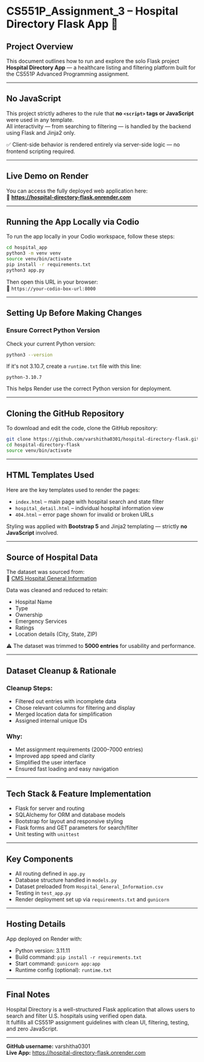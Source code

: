 # CS551P_Assignment_3 – Hospital Directory Flask App 🏥

## Project Overview

This document outlines how to run and explore the solo Flask project **Hospital Directory App** — a healthcare listing and filtering platform built for the CS551P Advanced Programming assignment.

---

## No JavaScript

This project strictly adheres to the rule that **no `<script>` tags or JavaScript** were used in any template.  
All interactivity — from searching to filtering — is handled by the backend using Flask and Jinja2 only.

✅ Client-side behavior is rendered entirely via server-side logic — no frontend scripting required.

---

## Live Demo on Render

You can access the fully deployed web application here:  
🔗 **https://hospital-directory-flask.onrender.com**

---

## Running the App Locally via Codio

To run the app locally in your Codio workspace, follow these steps:

```bash
cd hospital_app
python3 -m venv venv
source venv/bin/activate
pip install -r requirements.txt
python3 app.py
```

Then open this URL in your browser:  
🔗 `https://your-codio-box-url:8000`

---

## Setting Up Before Making Changes

### Ensure Correct Python Version

Check your current Python version:

```bash
python3 --version
```

If it's not 3.10.7, create a `runtime.txt` file with this line:

```
python-3.10.7
```

This helps Render use the correct Python version for deployment.

---

## Cloning the GitHub Repository

To download and edit the code, clone the GitHub repository:

```bash
git clone https://github.com/varshitha0301/hospital-directory-flask.git
cd hospital-directory-flask
source venv/bin/activate
```

---

## HTML Templates Used

Here are the key templates used to render the pages:

- `index.html` – main page with hospital search and state filter  
- `hospital_detail.html` – individual hospital information view  
- `404.html` – error page shown for invalid or broken URLs  

Styling was applied with **Bootstrap 5** and Jinja2 templating — strictly **no JavaScript** involved.

---

## Source of Hospital Data

The dataset was sourced from:  
📍 [CMS Hospital General Information](https://data.cms.gov/provider-data/dataset/xubh-q36u)

Data was cleaned and reduced to retain:

- Hospital Name  
- Type  
- Ownership  
- Emergency Services  
- Ratings  
- Location details (City, State, ZIP)

⚠️ The dataset was trimmed to **5000 entries** for usability and performance.

---

## Dataset Cleanup & Rationale

### Cleanup Steps:
- Filtered out entries with incomplete data  
- Chose relevant columns for filtering and display  
- Merged location data for simplification  
- Assigned internal unique IDs

### Why:
- Met assignment requirements (2000–7000 entries)  
- Improved app speed and clarity  
- Simplified the user interface  
- Ensured fast loading and easy navigation

---

## Tech Stack & Feature Implementation

- Flask for server and routing  
- SQLAlchemy for ORM and database models  
- Bootstrap for layout and responsive styling  
- Flask forms and GET parameters for search/filter  
- Unit testing with `unittest`

---

## Key Components

- All routing defined in `app.py`  
- Database structure handled in `models.py`  
- Dataset preloaded from `Hospital_General_Information.csv`  
- Testing in `test_app.py`  
- Render deployment set up via `requirements.txt` and `gunicorn`

---

## Hosting Details

App deployed on Render with:

- Python version: 3.11.11  
- Build command: `pip install -r requirements.txt`  
- Start command: `gunicorn app:app`  
- Runtime config (optional): `runtime.txt`

---

## Final Notes

Hospital Directory is a well-structured Flask application that allows users to search and filter U.S. hospitals using verified open data.  
It fulfills all CS551P assignment guidelines with clean UI, filtering, testing, and zero JavaScript.

---

**GitHub username:** varshitha0301  
**Live App:** https://hospital-directory-flask.onrender.com
